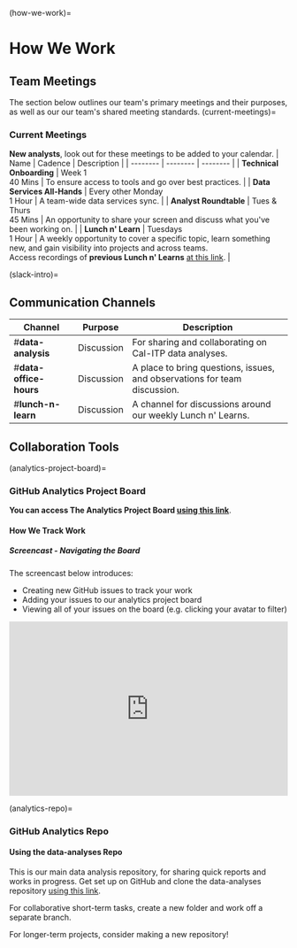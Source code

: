 (how-we-work)=
# How We Work
## Team Meetings
The section below outlines our team's primary meetings and their purposes, as well as our our team's shared meeting standards.
(current-meetings)=
### Current Meetings
**New analysts**, look out for these meetings to be added to your calendar.
| Name | Cadence | Description |
| -------- | -------- | -------- |
| **Technical Onboarding** | Week 1 <br/> 40 Mins | To ensure access to tools and go over best practices. |
| **Data Services All-Hands** | Every other Monday <br/> 1 Hour | A team-wide data services sync. |
| **Analyst Roundtable** | Tues & Thurs <br/> 45 Mins | An opportunity to share your screen and discuss what you've been working on. |
| **Lunch n' Learn** | Tuesdays <br/> 1 Hour | A weekly opportunity to cover a specific topic, learn something new, and gain visibility into projects and across teams. <br/> Access recordings of **previous Lunch n' Learns** [at this link](https://youtube.com/playlist?list=PLJA3syyg1ijm36JFZ95v79zAuv-5c8hfZ). |

(slack-intro)=
## Communication Channels

| Channel | Purpose | Description |
| -------- | -------- | -------- |
| #**data-analysis** | Discussion | For sharing and collaborating on Cal-ITP data analyses. |
| #**data-office-hours** | Discussion | A place to bring questions, issues, and observations for team discussion. |
| #**lunch-n-learn** | Discussion | A channel for discussions around our weekly Lunch n' Learns. |

## Collaboration Tools

(analytics-project-board)=
### GitHub Analytics Project Board
**You can access The Analytics Project Board [using this link](https://github.com/orgs/cal-itp/projects/7/views/13)**.

#### How We Track Work

##### Screencast - Navigating the Board
The screencast below introduces:
* Creating new GitHub issues to track your work
* Adding your issues to our analytics project board
* Viewing all of your issues on the board (e.g. clicking your avatar to filter)

<div style="position: relative; padding-bottom: 62.5%; height: 0;"><iframe src="https://www.loom.com/embed/a7332ee2e1c040edbf2d11da70b4c3ea" frameborder="0" webkitallowfullscreen mozallowfullscreen allowfullscreen style="position: absolute; top: 0; left: 0; width: 100%; height: 100%;"></iframe></div>

(analytics-repo)=
### GitHub Analytics Repo

#### Using the data-analyses Repo
This is our main data analysis repository, for sharing quick reports and works in progress. Get set up on GitHub and clone the data-analyses repository [using this link](github-setup).

For collaborative short-term tasks, create a new folder and work off a separate branch.

For longer-term projects, consider making a new repository!
